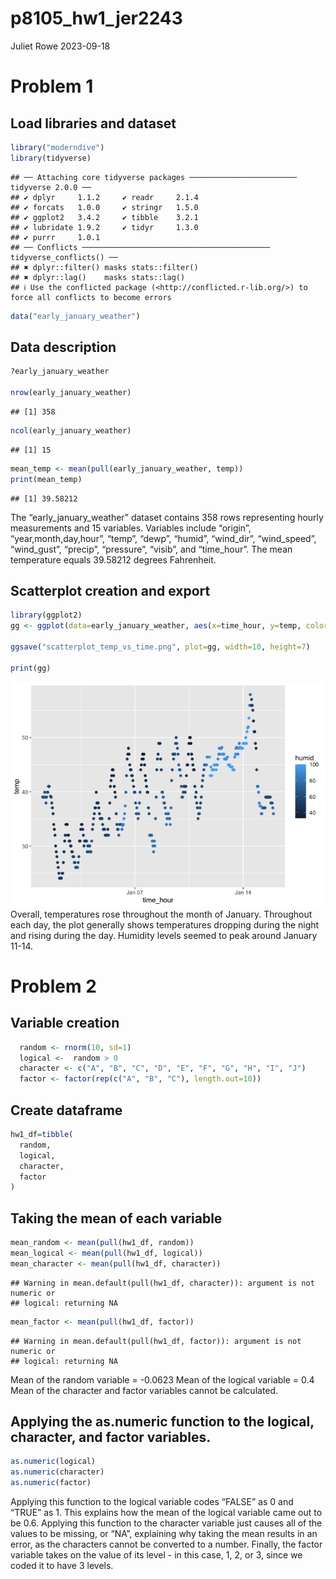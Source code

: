 p8105_hw1_jer2243
================
Juliet Rowe
2023-09-18

# Problem 1

## Load libraries and dataset

``` r
library("moderndive")
library(tidyverse)
```

    ## ── Attaching core tidyverse packages ──────────────────────── tidyverse 2.0.0 ──
    ## ✔ dplyr     1.1.2     ✔ readr     2.1.4
    ## ✔ forcats   1.0.0     ✔ stringr   1.5.0
    ## ✔ ggplot2   3.4.2     ✔ tibble    3.2.1
    ## ✔ lubridate 1.9.2     ✔ tidyr     1.3.0
    ## ✔ purrr     1.0.1     
    ## ── Conflicts ────────────────────────────────────────── tidyverse_conflicts() ──
    ## ✖ dplyr::filter() masks stats::filter()
    ## ✖ dplyr::lag()    masks stats::lag()
    ## ℹ Use the conflicted package (<http://conflicted.r-lib.org/>) to force all conflicts to become errors

``` r
data("early_january_weather")
```

## Data description

``` r
?early_january_weather

nrow(early_january_weather)
```

    ## [1] 358

``` r
ncol(early_january_weather)
```

    ## [1] 15

``` r
mean_temp <- mean(pull(early_january_weather, temp))
print(mean_temp)
```

    ## [1] 39.58212

The “early_january_weather” dataset contains 358 rows representing
hourly measurements and 15 variables. Variables include “origin”,
“year,month,day,hour”, “temp”, “dewp”, “humid”, “wind_dir”,
“wind_speed”, “wind_gust”, “precip”, “pressure”, “visib”, and
“time_hour”. The mean temperature equals 39.58212 degrees Fahrenheit.

## Scatterplot creation and export

``` r
library(ggplot2)
gg <- ggplot(data=early_january_weather, aes(x=time_hour, y=temp, color=humid)) + geom_point()

ggsave("scatterplot_temp_vs_time.png", plot=gg, width=10, height=7)

print(gg)
```

![](p8105_hw1_jer2243_files/figure-gfm/unnamed-chunk-3-1.png)<!-- -->
Overall, temperatures rose throughout the month of January. Throughout
each day, the plot generally shows temperatures dropping during the
night and rising during the day. Humidity levels seemed to peak around
January 11-14.

# Problem 2

## Variable creation

``` r
  random <- rnorm(10, sd=1)
  logical <-  random > 0
  character <- c("A", "B", "C", "D", "E", "F", "G", "H", "I", "J")
  factor <- factor(rep(c("A", "B", "C"), length.out=10))
```

## Create dataframe

``` r
hw1_df=tibble(
  random,
  logical,
  character,
  factor
)
```

## Taking the mean of each variable

``` r
mean_random <- mean(pull(hw1_df, random))
mean_logical <- mean(pull(hw1_df, logical))
mean_character <- mean(pull(hw1_df, character))
```

    ## Warning in mean.default(pull(hw1_df, character)): argument is not numeric or
    ## logical: returning NA

``` r
mean_factor <- mean(pull(hw1_df, factor))
```

    ## Warning in mean.default(pull(hw1_df, factor)): argument is not numeric or
    ## logical: returning NA

Mean of the random variable = -0.0623 Mean of the logical variable = 0.4
Mean of the character and factor variables cannot be calculated.

## Applying the as.numeric function to the logical, character, and factor variables.

``` r
as.numeric(logical)
as.numeric(character)
as.numeric(factor)
```

Applying this function to the logical variable codes “FALSE” as 0 and
“TRUE” as 1. This explains how the mean of the logical variable came out
to be 0.6. Applying this function to the character variable just causes
all of the values to be missing, or “NA”, explaining why taking the mean
results in an error, as the characters cannot be converted to a number.
Finally, the factor variable takes on the value of its level - in this
case, 1, 2, or 3, since we coded it to have 3 levels.
